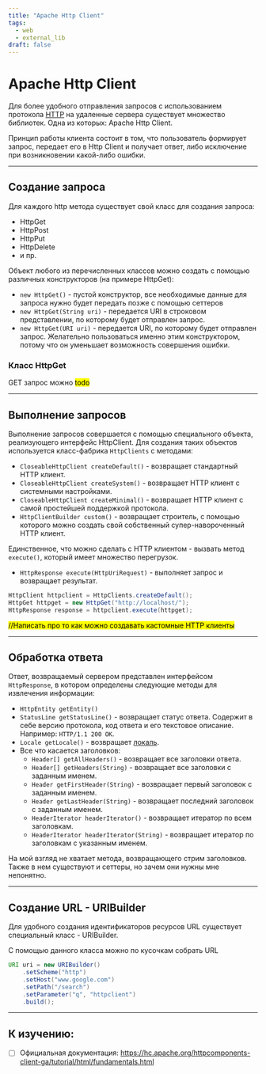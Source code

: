 ```yaml
---
title: "Apache Http Client"
tags:
  - web
  - external_lib
draft: false
---
```


# Apache Http Client

Для более удобного отправления запросов с использованием протокола [HTTP](../network/http.md) на удаленные сервера существует множество библиотек. 
Одна из которых: Apache Http Client.

Принцип работы клиента состоит в том, что пользователь формирует запрос, передает его в Http Client и получает ответ, либо исключение при возникновении какой-либо ошибки.

---
## Создание запроса

Для каждого http метода существует свой класс для создания запроса:

- HttpGet
- HttpPost
- HttpPut
- HttpDelete
- и пр.

Объект любого из перечисленных классов можно создать с помощью различных конструкторов (на примере HttpGet):

- `new HttpGet()` - пустой конструктор, все необходимые данные для запроса нужно будет передать позже с помощью сеттеров
- `new HttpGet(String uri)` - передается URI в строковом представлении, по которому будет отправлен запрос.
- `new HttpGet(URI uri)` - передается URI, по которому будет отправлен запрос. Желательно пользоваться именно этим конструктором, потому что он уменьшает возможность совершения ошибки.

### Класс HttpGet

GET запрос можно <mark>todo</mark>

---
## Выполнение запросов

Выполнение запросов совершается с помощью специального объекта, реализующего интерфейс HttpClient. Для создания таких объектов используется класс-фабрика `HttpClients` с методами:

- `CloseableHttpClient createDefault()` - возвращает стандартный HTTP клиент.
- `CloseableHttpClient createSystem()` - возвращает HTTP клиент с системными настройками.
- `CloseableHttpClient createMinimal()` - возвращает HTTP клиент с самой простейшей поддержкой протокола.
- `HttpClientBuilder custom()` - возвращает строитель, с помощью которого можно создать свой собственный супер-навороченный HTTP клиент.

Единственное, что можно сделать с HTTP клиентом - вызвать метод `execute()`, который имеет множество перегрузок.

- `HttpResponse execute(HttpUriRequest)` - выполняет запрос и возвращает результат.
```java
HttpClient httpclient = HttpClients.createDefault();
HttpGet httpget = new HttpGet("http://localhost/");
HttpResponse response = httpclient.execute(httpget);
```

<mark>//Написать про то как можно создавать кастомные HTTP клиенты</mark>

---
## Обработка ответа

Ответ, возвращаемый сервером представлен интерфейсом `HttpResponse`, в котором определены следующие методы для извлечения информации:

- `HttpEntity getEntity()`
- `StatusLine getStatusLine()` - возвращает статус ответа. Содержит в себе версию протокола, код ответа и его текстовое описание. Например: `HTTP/1.1 200 OK`.
- `Locale getLocale()` - возвращает [локаль](../java/l10n_i18n.md).
- Все что касается заголовков:
    - `Header[] getAllHeaders()` - возвращает все заголовки ответа.
    - `Header[] getHeaders(String)` - возвращает все заголовки c заданным именем.
    - `Header getFirstHeader(String)` - возвращает первый заголовок c заданным именем.
    - `Header getLastHeader(String)` - возвращает последний заголовок c заданным именем.
    - `HeaderIterator headerIterator()` - возвращает итератор по всем заголовкам.
    - `HeaderIterator headerIterator(String)` - возвращает итератор по заголовкам с указанным именем.

На мой взгляд не хватает метода, возвращающего стрим заголовков.
Также в нем существуют и сеттеры, но зачем они нужны мне непонятно.

---
## Создание URL - URIBuilder

Для удобного создания идентификаторов ресурсов URL существует специальный класс - URIBuilder.

С помощью данного класса можно по кусочкам собрать URL
```java
URI uri = new URIBuilder()
    .setScheme("http")
    .setHost("www.google.com")
    .setPath("/search")
    .setParameter("q", "httpclient")
    .build();
```


---
## К изучению:
- [ ] Официальная документация: https://hc.apache.org/httpcomponents-client-ga/tutorial/html/fundamentals.html
